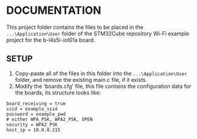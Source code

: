 # DOCUMENTATION
This project folder contains the files to be placed in the `...\Application\User` folder of the STM32Cube repository Wi-Fi example project for the b-l4s5i-iot01a board.

## SETUP
1. Copy-paste all of the files in this folder into the `...\Application\User` folder, and remove the existing main.c file, if it exists.
2. Modify the 'boards.cfg' file, this file contains the configuration data for the boards, its structure looks like:

```
board_receiving = true
ssid = example_ssid
password = example_pwd
# either WPA_PSK, WPA2_PSK, OPEN
security = WPA2_PSK
host_ip = 10.0.0.215
```
